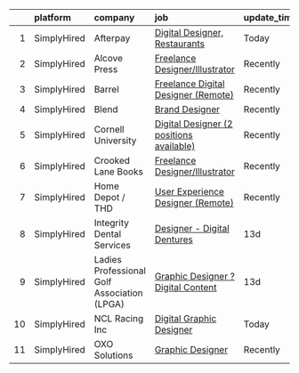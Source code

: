 

|    | platform    | company                                     | job                                                                                                                                                   | update_time   | location      |
|---:|:------------|:--------------------------------------------|:------------------------------------------------------------------------------------------------------------------------------------------------------|:--------------|:--------------|
|  1 | SimplyHired | Afterpay                                    | [Digital Designer, Restaurants](https://www.simplyhired.com/job/Xy6MTBA29on4W7MnINSbfbdwFForo9oGXTXJw1h9qz4EFuiQYhNhsw?q=digital+designer)            | Today         | Chicago, IL   |
|  2 | SimplyHired | Alcove Press                                | [Freelance Designer/Illustrator](https://www.simplyhired.com/job/NFPOnORXu61AwCEsRn-lJr_s0fZ_cbKUmLO_BOEuhEuZwGrhey-t1A?q=digital+designer)           | Recently      | Remote        |
|  3 | SimplyHired | Barrel                                      | [Freelance Digital Designer (Remote)](https://www.simplyhired.com/job/MGCRyov2xQUwFvyeVPo3X_2Pkf0su8Z9hur-fJBiZu61-G3q25sc8g?q=digital+designer)      | Recently      | United States |
|  4 | SimplyHired | Blend                                       | [Brand Designer](https://www.simplyhired.com/job/5v1om2P1Z_G_0eqJkpQiZdHHlHrDNmf3wkO6LIeYCJXdKEttW2KgSQ?q=digital+designer)                           | Recently      | Remote        |
|  5 | SimplyHired | Cornell University                          | [Digital Designer (2 positions available)](https://www.simplyhired.com/job/Q8Ig5LdS5Qh-DwucpJ0JNR0LWIUTtaQj3x1EmstQKYle1FwKmOCJZw?q=digital+designer) | Recently      | Ithaca, NY    |
|  6 | SimplyHired | Crooked Lane Books                          | [Freelance Designer/Illustrator](https://www.simplyhired.com/job/UhExaaYu1t4V71-D418Rl8bP7ITf3P-8-IaObyNXzN5HjI7MoCcq4w?q=digital+designer)           | Recently      | Remote        |
|  7 | SimplyHired | Home Depot / THD                            | [User Experience Designer (Remote)](https://www.simplyhired.com/job/4ZyhTKEEJm60HD3cGOH00Y0I5b0AZugOYdJlvueyJbkqt6vKrwd44g?q=digital+designer)        | Recently      | Atlanta, GA   |
|  8 | SimplyHired | Integrity Dental Services                   | [Designer - Digital Dentures](https://www.simplyhired.com/job/vGB3DZTHlKWpCLsiywFs8_lBqpg-Zx2Ygb4HxW8NQWL2d54zZMbYDA?q=digital+designer)              | 13d           | United States |
|  9 | SimplyHired | Ladies Professional Golf Association (LPGA) | [Graphic Designer ? Digital Content](https://www.simplyhired.com/job/Blwsj6h9GEpscwpChsFm6-7MPsgbov87UlNOmfcVRJ7hWGHIEP0sjQ?q=digital+designer)       | 13d           | Remote        |
| 10 | SimplyHired | NCL Racing Inc                              | [Digital Graphic Designer](https://www.simplyhired.com/job/oXhObrMFxAf-z9e8OkedaEi12i1xroNES4rfZJvCHdzPNiuzK16joA?q=digital+designer)                 | Today         | Remote        |
| 11 | SimplyHired | OXO Solutions                               | [Graphic Designer](https://www.simplyhired.com/job/BXUyWLRJM5GqlXxmpwBw-g_A_qs7M6-f7IDZTvQqqHxFROKtKw3p1Q?q=digital+designer)                         | Recently      | Adobe, AZ     |